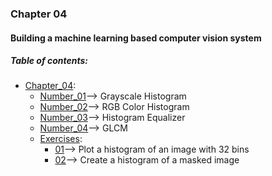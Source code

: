 ### Chapter 04
#### Building a machine learning based computer vision system

##### Table of contents:
* [Chapter_04](/all/chapter_04):
    * [Number_01](/all/chapter_04/Number_01.py)--> Grayscale Histogram
    * [Number_02](/all/chapter_04/Number_02.py)--> RGB Color Histogram
    * [Number_03](/all/chapter_04/Number_03.py)--> Histogram Equalizer
    * [Number_04](/all/chapter_04/Number_04.py)--> GLCM  
    * [Exercises](/all/chapter_04/exercises):
        * [01](/all/chapter_04/exercises/01.py)--> Plot a histogram of an image with 32 bins
        * [02](/all/chapter_04/exercises/02.py)--> Create a histogram of a masked image